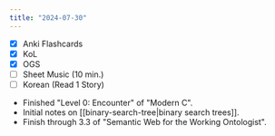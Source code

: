 ```yaml
---
title: "2024-07-30"
---
```


- [x] Anki Flashcards
- [x] KoL
- [x] OGS
- [ ] Sheet Music (10 min.)
- [ ] Korean (Read 1 Story)

* Finished "Level 0: Encounter" of "Modern C".
* Initial notes on [[binary-search-tree|binary search trees]].
* Finish through 3.3 of "Semantic Web for the Working Ontologist".